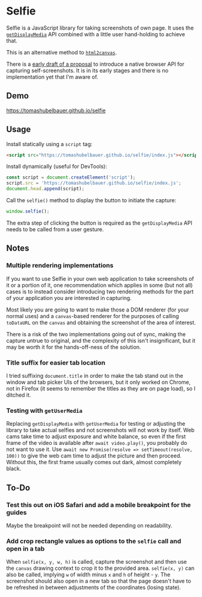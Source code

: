 # Selfie

Selfie is a JavaScript library for taking screenshots of own page. It uses the
[`getDisplayMedia`](https://developer.mozilla.org/en-US/docs/Web/API/MediaDevices/getDisplayMedia)
API combined with a little user hand-holding to achieve that.

This is an alternative method to [`html2canvas`](https://github.com/niklasvh/html2canvas).

There is a [early draft of a proposal](https://eladalon1983.github.io/mediacapture-screenshot)
to introduce a native browser API for capturing self-screenshots. It is in its
early stages and there is no implementation yet that I'm aware of.

## Demo

https://tomashubelbauer.github.io/selfie

## Usage

Install statically using a `script` tag:

```html
<script src="https://tomashubelbauer.github.io/selfie/index.js"></script>
```

Install dynamically (useful for DevTools):

```js
const script = document.createElement('script');
script.src = 'https://tomashubelbauer.github.io/selfie/index.js';
document.head.append(script);
```

Call the `selfie()` method to display the button to initiate the capture:

```js
window.selfie();
```

The extra step of clicking the button is required as the `getDisplayMedia` API
needs to be called from a user gesture.

## Notes

### Multiple rendering implementations

If you want to use Selfie in your own web application to take screenshots of it
or a portion of it, one recommendation which applies in some (but not all) cases
is to instead consider introducing two rendering methods for the part of your
application you are interested in capturing.

Most likely you are going to want to make those a DOM renderer (for your normal
uses) and a `canvas`-based renderer for the purposes of calling `toDataURL` on
the `canvas` and obtaining the screenshot of the area of interest.

There is a risk of the two implementations going out of sync, making the capture
untrue to original, and the complexity of this isn't insignificant, but it may
be worth it for the hands-off-ness of the solution.

### Title suffix for easier tab location

I tried suffixing `document.title` in order to make the tab stand out in the
window and tab picker UIs of the browsers, but it only worked on Chrome, not in
Firefox (it seems to remember the titles as they are on page load), so I ditched
it.

### Testing with `getUserMedia`

Replacing `getDisplayMedia` with `getUserMedia` for testing or adjusting the
library to take actual selfies and not screenshots will not work by itself.
Web cams take time to adjust exposure and white balance, so even if the first
frame of the video is available after `await video.play()`, you probably do not
want to use it. Use `await new Promise(resolve => setTimeout(resolve, 100))` to
give the web cam time to adjust the picture and then proceed. Without this, the
first frame usually comes out dark, almost completely black.

## To-Do

### Test this out on iOS Safari and add a mobile breakpoint for the guides

Maybe the breakpoint will not be needed depending on readability.

### Add crop rectangle values as options to the `selfie` call and open in a tab

When `selfie(x, y, w, h)` is called, capture the screenshot and then use the
`canvas` drawing context to crop it to the provided area. `selfie(x, y)` can
also be called, implying `w` of width minus `x` and `h` of height - `y`. The
screenshot should also open in a new tab so that the page doesn't have to be
refreshed in between adjustments of the coordinates (losing state).
